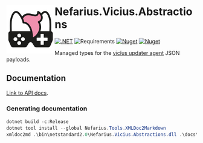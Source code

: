 # <img src="assets/NSS-128x128.png" align="left" />Nefarius.Vicius.Abstractions

[![.NET](https://github.com/nefarius/Nefarius.Vicius.Abstractions/actions/workflows/build.yml/badge.svg)](https://github.com/nefarius/Nefarius.Vicius.Abstractions/actions/workflows/build.yml) 
![Requirements](https://img.shields.io/badge/Requires-.NET%20Standard%202.0-blue.svg) 
[![Nuget](https://img.shields.io/nuget/v/Nefarius.Vicius.Abstractions)](https://www.nuget.org/packages/Nefarius.Vicius.Abstractions/) 
[![Nuget](https://img.shields.io/nuget/dt/Nefarius.Vicius.Abstractions)](https://www.nuget.org/packages/Nefarius.Vicius.Abstractions/)

Managed types for the [vīcĭus updater agent](https://github.com/nefarius/vicius) JSON payloads.

## Documentation

[Link to API docs](docs/index.md).

### Generating documentation

```PowerShell
dotnet build -c:Release
dotnet tool install --global Nefarius.Tools.XMLDoc2Markdown
xmldoc2md .\bin\netstandard2.0\Nefarius.Vicius.Abstractions.dll .\docs\
```
